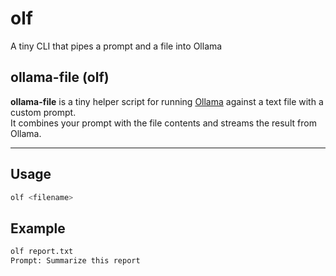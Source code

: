 # olf
A tiny CLI that pipes a prompt and a file into Ollama

## ollama-file (olf)

**ollama-file** is a tiny helper script for running [Ollama](https://ollama.ai) against a text file with a custom prompt.  
It combines your prompt with the file contents and streams the result from Ollama.  

---

## Usage

```bash
olf <filename>
```
## Example
```bash
olf report.txt
Prompt: Summarize this report
```

